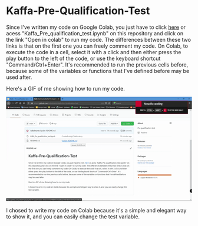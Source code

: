
# Kaffa-Pre-Qualification-Test
Since I've written my code on Google Colab, you just have to click [here](https://colab.research.google.com/drive/1Lg9wXinPcSeqLTmLuK74dsVibRJjnF3C?usp=sharing) or acess "Kaffa_Pre_qualification_test.ipynb" on this repository and click on the link  "Open in colab" to run my code. The differences between these two links is that on the first one you can freely comment my code. On Colab, to execute the code in a cell, select it with a click and then either press the play button to the left of the code, or use the keyboard shortcut "Command/Ctrl+Enter". It's recommended to run the previous cells before, because some of the variables or functions that I've defined before may be used after.

Here's a GIF of me showing how to run my code.

![](How-to-run-my-code-in-Colab.gif)

I chosed to write my code on Colab because it's a simple and elegant way to show it, and you can easily change the test variable.
